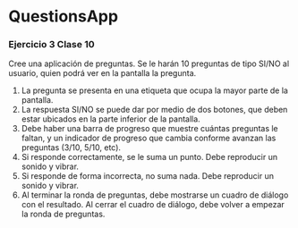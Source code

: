 # QuestionsApp

### Ejercicio 3 Clase 10

Cree una aplicación de preguntas. Se le harán 10 preguntas de tipo SI/NO al
usuario, quien podrá ver en la pantalla la pregunta.
1. La pregunta se presenta en una etiqueta que ocupa la mayor parte de la
   pantalla.
2. La respuesta SI/NO se puede dar por medio de dos botones, que deben
   estar ubicados en la parte inferior de la pantalla.
3. Debe haber una barra de progreso que muestre cuántas preguntas le faltan,
   y un indicador de progreso que cambia conforme avanzan las preguntas
   (3/10, 5/10, etc).
4. Si responde correctamente, se le suma un punto. Debe reproducir un sonido
   y vibrar.
5. Si responde de forma incorrecta, no suma nada. Debe reproducir un sonido
   y vibrar.
6. Al terminar la ronda de preguntas, debe mostrarse un cuadro de diálogo con
   el resultado. Al cerrar el cuadro de diálogo, debe volver a empezar la ronda
   de preguntas.
